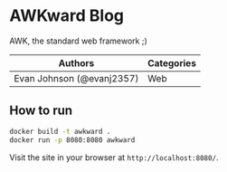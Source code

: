 # AWKward Blog

AWK, the standard web framework ;)

| Authors | Categories |
|---|---|
| Evan Johnson (@evanj2357) | Web |

## How to run

```bash
docker build -t awkward .
docker run -p 8080:8080 awkward
```

Visit the site in your browser at `http://localhost:8080/`.
